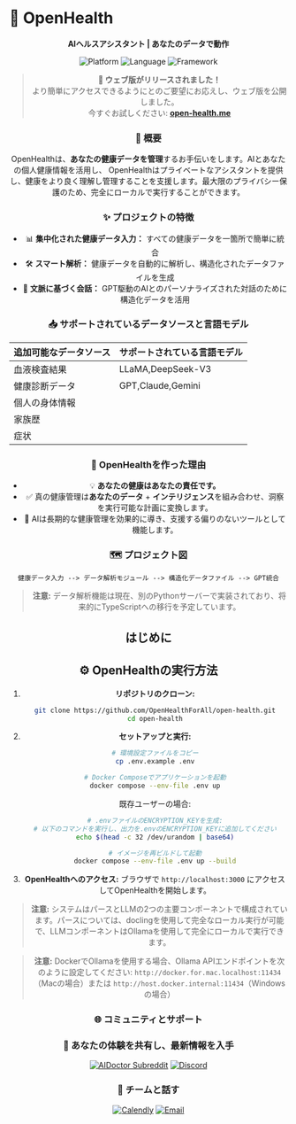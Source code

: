 # 🚀 **OpenHealth**

<div align="center">

**AIヘルスアシスタント | あなたのデータで動作**

<p align="center">
  <img src="https://img.shields.io/badge/Platform-Web-blue?style=for-the-badge" alt="Platform">
  <img src="https://img.shields.io/badge/Language-TypeScript-blue?style=for-the-badge" alt="Language">
  <img src="https://img.shields.io/badge/Framework-Next.js-black?style=for-the-badge" alt="Framework">
</p>

> **📢 ウェブ版がリリースされました！**  
> より簡単にアクセスできるようにとのご要望にお応えし、ウェブ版を公開しました。  
> 今すぐお試しください: **[open-health.me](https://open-health.me/)**

### 🌟 概要

OpenHealthは、**あなたの健康データを管理**するお手伝いをします。AIとあなたの個人健康情報を活用し、
OpenHealthはプライベートなアシスタントを提供し、健康をより良く理解し管理することを支援します。最大限のプライバシー保護のため、完全にローカルで実行することができます。

### ✨ プロジェクトの特徴

- 📊 **集中化された健康データ入力：** すべての健康データを一箇所で簡単に統合
- 🛠️ **スマート解析：** 健康データを自動的に解析し、構造化されたデータファイルを生成
- 🤝 **文脈に基づく会話：** GPT駆動のAIとのパーソナライズされた対話のために構造化データを活用

### 📥 サポートされているデータソースと言語モデル

| **追加可能なデータソース** | **サポートされている言語モデル** |
|--------------------------|--------------------------------|
| 血液検査結果              | LLaMA,DeepSeek-V3               |
| 健康診断データ            | GPT,Claude,Gemini               |
| 個人の身体情報            |                                |
| 家族歴                    |                                |
| 症状                      |                                |

### 🤔 OpenHealthを作った理由

- 💡 **あなたの健康はあなたの責任です。**
- ✅ 真の健康管理は**あなたのデータ** + **インテリジェンス**を組み合わせ、洞察を実行可能な計画に変換します。
- 🧠 AIは長期的な健康管理を効果的に導き、支援する偏りのないツールとして機能します。

### 🗺️ プロジェクト図

```plaintext
健康データ入力 --> データ解析モジュール --> 構造化データファイル --> GPT統合
```

> **注意:** データ解析機能は現在、別のPythonサーバーで実装されており、将来的にTypeScriptへの移行を予定しています。

## はじめに

## ⚙️ OpenHealthの実行方法

1. **リポジトリのクローン:**
   ```bash
   git clone https://github.com/OpenHealthForAll/open-health.git
   cd open-health
   ```

2. **セットアップと実行:**
   ```bash
   # 環境設定ファイルをコピー
   cp .env.example .env

   # Docker Composeでアプリケーションを起動
   docker compose --env-file .env up
   ```

   既存ユーザーの場合:
   ```bash
   # .envファイルのENCRYPTION_KEYを生成:
   # 以下のコマンドを実行し、出力を.envのENCRYPTION_KEYに追加してください
   echo $(head -c 32 /dev/urandom | base64)

   # イメージを再ビルドして起動
   docker compose --env-file .env up --build
   ```

3. **OpenHealthへのアクセス:**
   ブラウザで `http://localhost:3000` にアクセスしてOpenHealthを開始します。

> **注意:** システムはパースとLLMの2つの主要コンポーネントで構成されています。パースについては、doclingを使用して完全なローカル実行が可能で、LLMコンポーネントはOllamaを使用して完全にローカルで実行できます。

> **注意:** DockerでOllamaを使用する場合、Ollama APIエンドポイントを次のように設定してください: `http://docker.for.mac.localhost:11434`（Macの場合）または `http://host.docker.internal:11434`（Windowsの場合）

### 🌐 コミュニティとサポート

<div align="center">

### 💫 あなたの体験を共有し、最新情報を入手
[![AIDoctor Subreddit](https://img.shields.io/badge/r/AIDoctor-FF4500?style=for-the-badge&logo=reddit&logoColor=white)](https://www.reddit.com/r/AIDoctor/)
[![Discord](https://img.shields.io/badge/Discord-7289DA?style=for-the-badge&logo=discord&logoColor=white)](https://discord.gg/B9K654g4wf)

### 🤝 チームと話す
[![Calendly](https://img.shields.io/badge/ミーティングを予約-00A2FF?style=for-the-badge&logo=calendar&logoColor=white)](https://calendly.com/open-health/30min)
[![Email](https://img.shields.io/badge/メールを送信-D14836?style=for-the-badge&logo=gmail&logoColor=white)](mailto:sj@open-health.me)

</div> 